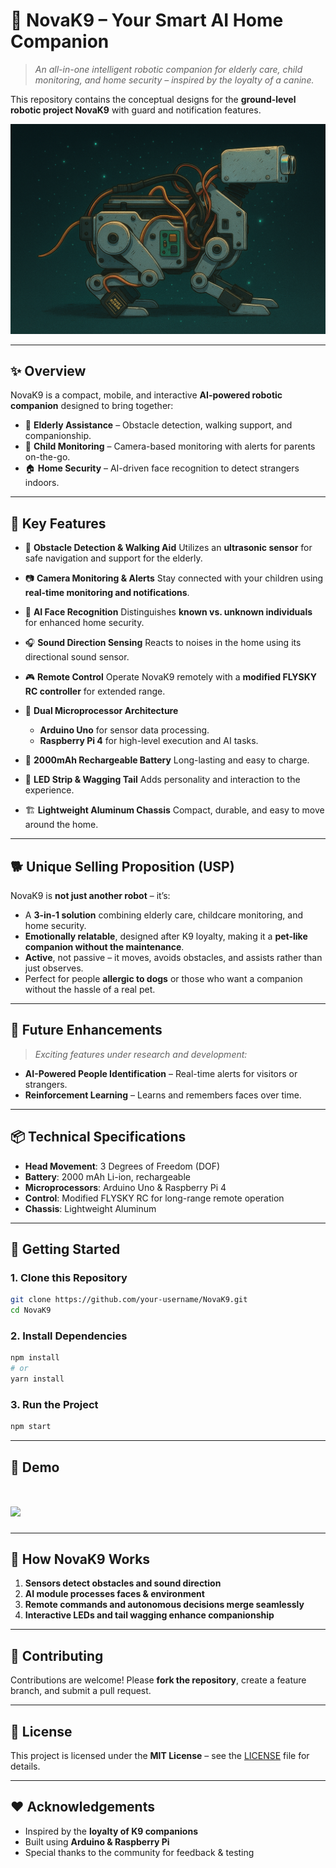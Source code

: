 # 🐾 **NovaK9 – Your Smart AI Home Companion**

> *An all-in-one intelligent robotic companion for elderly care, child monitoring, and home security – inspired by the loyalty of a canine.*

This repository contains the conceptual designs for the **ground-level robotic project NovaK9** with guard and notification features.

![NovaK9 Banner](./public/assets/SideAnime.png) <!-- Replace with your hero image/GIF -->

---

## ✨ **Overview**

NovaK9 is a compact, mobile, and interactive **AI-powered robotic companion** designed to bring together:

* 🧓 **Elderly Assistance** – Obstacle detection, walking support, and companionship.
* 👶 **Child Monitoring** – Camera-based monitoring with alerts for parents on-the-go.
* 🏠 **Home Security** – AI-driven face recognition to detect strangers indoors.

---

## 🦴 **Key Features**

* 🛑 **Obstacle Detection & Walking Aid**
  Utilizes an **ultrasonic sensor** for safe navigation and support for the elderly.

* 📷 **Camera Monitoring & Alerts**
  Stay connected with your children using **real-time monitoring and notifications**.

* 🤖 **AI Face Recognition**
  Distinguishes **known vs. unknown individuals** for enhanced home security.

* 🎧 **Sound Direction Sensing**
  Reacts to noises in the home using its directional sound sensor.

* 🎮 **Remote Control**
  Operate NovaK9 remotely with a **modified FLYSKY RC controller** for extended range.

* 🧠 **Dual Microprocessor Architecture**

  * **Arduino Uno** for sensor data processing.
  * **Raspberry Pi 4** for high-level execution and AI tasks.

* 🔋 **2000mAh Rechargeable Battery**
  Long-lasting and easy to charge.

* 🌈 **LED Strip & Wagging Tail**
  Adds personality and interaction to the experience.

* 🏗 **Lightweight Aluminum Chassis**
  Compact, durable, and easy to move around the home.

---

## 🐕 **Unique Selling Proposition (USP)**

NovaK9 is **not just another robot** – it’s:

* A **3-in-1 solution** combining elderly care, childcare monitoring, and home security.
* **Emotionally relatable**, designed after K9 loyalty, making it a **pet-like companion without the maintenance**.
* **Active**, not passive – it moves, avoids obstacles, and assists rather than just observes.
* Perfect for people **allergic to dogs** or those who want a companion without the hassle of a real pet.

---

## 🔮 **Future Enhancements**

> *Exciting features under research and development:*

* **AI-Powered People Identification** – Real-time alerts for visitors or strangers.
* **Reinforcement Learning** – Learns and remembers faces over time.

---

## 📦 **Technical Specifications**

* **Head Movement**: 3 Degrees of Freedom (DOF)
* **Battery**: 2000 mAh Li-ion, rechargeable
* **Microprocessors**: Arduino Uno & Raspberry Pi 4
* **Control**: Modified FLYSKY RC for long-range remote operation
* **Chassis**: Lightweight Aluminum

---

## 🚀 **Getting Started**

### 1. **Clone this Repository**

```bash
git clone https://github.com/your-username/NovaK9.git
cd NovaK9
```

### 2. **Install Dependencies**

```bash
npm install
# or
yarn install
```

### 3. **Run the Project**

```bash
npm start
```

---

## 🎥 **Demo**

<h1><img src="https://www.google.com/url?sa=i&url=https%3A%2F%2Ftechcrunch.com%2F2019%2F03%2F19%2Faibo-learns-a-new-trick-with-security-upgrade%2F&psig=AOvVaw1KIQbcu1c8-blul1682W2s&ust=1756106577072000&source=images&cd=vfe&opi=89978449&ved=0CBQQjRxqFwoTCOjJ2vf0oo8DFQAAAAAdAAAAABAS" width = 100 allign="center"></h1>

---

## 🧠 **How NovaK9 Works**

1. **Sensors detect obstacles and sound direction**
2. **AI module processes faces & environment**
3. **Remote commands and autonomous decisions merge seamlessly**
4. **Interactive LEDs and tail wagging enhance companionship**

---

## 🤝 **Contributing**

Contributions are welcome! Please **fork the repository**, create a feature branch, and submit a pull request.

---

## 📜 **License**

This project is licensed under the **MIT License** – see the [LICENSE](LICENSE) file for details.

---

## ❤️ **Acknowledgements**

* Inspired by the **loyalty of K9 companions**
* Built using **Arduino & Raspberry Pi**
* Special thanks to the community for feedback & testing